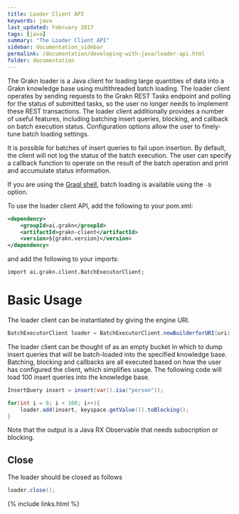 ```yaml
---
title: Loader Client API
keywords: java
last_updated: February 2017
tags: [java]
summary: "The Loader Client API"
sidebar: documentation_sidebar
permalink: /documentation/developing-with-java/loader-api.html
folder: documentation
---
```



The Grakn loader is a Java client for loading large quantities of data into a Grakn knowledge base using multithreaded batch loading. The loader client operates by sending requests to the Grakn REST Tasks endpoint and polling for the status of submitted tasks, so the user no longer needs to implement these REST transactions. The loader client additionally provides a number of useful features, including batching insert queries, blocking, and callback on batch execution status. Configuration options allow the user to finely-tune batch loading settings. 

It is possible for batches of insert queries to fail upon insertion. By default, the client will not log the status of the batch execution. The user can specify a callback function to operate on the result of the batch operation and print and accumulate status information.

If you are using the [Graql shell](../graql/graql-shell.html), batch loading is available using the `-b` option. 

To use the loader client API, add the following to your pom.xml:

```xml
<dependency>
	<groupId>ai.grakn</groupId>
	<artifactId>grakn-client</artifactId>
	<version>${grakn.version}</version>
</dependency>
```
 and add the following to your imports:
 
```
import ai.grakn.client.BatchExecutorClient;
```

# Basic Usage

The loader client can be instantiated by giving the engine URI. 

```java
BatchExecutorClient loader = BatchExecutorClient.newBuilderforURI(uri).build();
```

The loader client can be thought of as an empty bucket in which to dump insert queries that will be batch-loaded into the specified knowledge base. Batching, blocking and callbacks are all executed based on how the user has configured the client, which simplifies usage. The following code will load 100 insert queries into the knowledge base.

```java
InsertQuery insert = insert(var().isa("person"));

for(int i = 0; i < 100; i++){
	loader.add(insert, keyspace.getValue()).toBlocking();
}
```

Note that the output is a Java RX Observable that needs subscription or blocking.

## Close

The loader should be closed as follows

```java
loader.close();
```

{% include links.html %}

